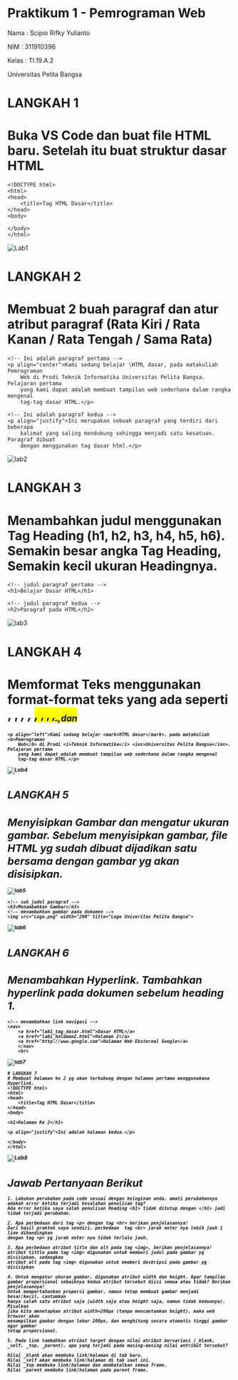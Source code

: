 # Praktikum 1 - Pemrograman Web
Nama  : Scipio Rifky Yulianto

NIM   : 311910396

Kelas : TI.19.A.2

Universitas Pelita Bangsa

# LANGKAH 1
# Buka VS Code dan buat file HTML baru. Setelah itu buat struktur dasar HTML
```
<!DOCTYPE html>
<html>
<head>
    <title>Tag HTML Dasar</title>
</head>
<body>

</body>
</html>
```
![Lab1](https://user-images.githubusercontent.com/56240851/112970340-f0bfdd00-9102-11eb-84e5-e953eb6036b1.png)

# LANGKAH 2
# Membuat 2 buah paragraf dan atur atribut paragraf (Rata Kiri / Rata Kanan / Rata Tengah / Sama Rata)
```
<!-- Ini adalah paragraf pertama -->
<p align="center">Kami sedang belajar \HTML dasar, pada matakuliah Pemrograman
    Web di Prodi Teknik Informatika Universitas Pelita Bangsa. Pelajaran pertama
    yang kami dapat adalah membuat tampilan web sederhana dalam rangka mengenal
    tag-tag dasar HTML.</p>

<!-- Ini adalah paragraf kedua -->
<p align="justify">Ini merupakan sebuah paragraf yang terdiri dari beberapa
    kalimat yang saling mendukung sehingga menjadi satu kesatuan. Paragraf dibuat
    dengan menggunakan tag dasar html.</p>
```
![lab2](https://user-images.githubusercontent.com/56240851/112970563-2c5aa700-9103-11eb-85d5-87d4392963e1.png)

# LANGKAH 3
# Menambahkan judul menggunakan Tag Heading (h1, h2, h3, h4, h5, h6). Semakin besar angka Tag Heading, Semakin kecil ukuran Headingnya.
```
<!-- judul paragraf pertama -->
<h1>Belajar Dasar HTML</h1>

<!-- judul paragraf kedua -->
<h2>Paragraf pada HTML</h2>
```
![lab3](https://user-images.githubusercontent.com/56240851/112970592-354b7880-9103-11eb-91d5-1dfab4a7aab4.png)

# LANGKAH 4
# Memformat Teks menggunakan format-format teks yang ada seperti <b>, <strong>, <i>, <em>, <mark>, <small>, <dell>, <ins>, <sub>,dan <sup>
```
<p align="left">Kami sedang belajar <mark>HTML dasar</mark>, pada matakuliah <b>Pemrograman
    Web</b> di Prodi <i>Teknik Informatika</i> <ins>Universitas Pelita Bangsa</ins>. Pelajaran pertama
    yang kami dapat adalah membuat tampilan web sederhana dalam rangka mengenal
    tag-tag dasar HTML.</p>
```
    
![Lab4](https://user-images.githubusercontent.com/56240851/112970606-38deff80-9103-11eb-8acb-7e2bd5498604.png)
    
# LANGKAH 5
# Menyisipkan Gambar dan mengatur ukuran gambar. Sebelum menyisipkan gambar, file HTML yg sudah dibuat dijadikan satu bersama dengan gambar yg akan disisipkan.
![lab5](https://user-images.githubusercontent.com/56240851/112970627-3e3c4a00-9103-11eb-95fd-1ce447c08242.png)
```
<!-- sub judul paragraf -->
<h3>Menambahkan Gambar</h3>
<!-- menambahkan gambar pada dokumen -->
<img src="Logo.png" width="200" title="Logo Univeritas Pelita Bangsa">
```
![lab6](https://user-images.githubusercontent.com/56240851/112970650-4300fe00-9103-11eb-8686-88e155a27850.png)

# LANGKAH 6
# Menambahkan Hyperlink. Tambahkan hyperlink pada dokumen sebelum heading 1.
```
<!-- menambahkan link navigasi -->
<nav>
    <a href="lab1_tag_dasar.html">Dasar HTML</a>
    <a href="lab1_halaman2.html">Halaman 2</a>
    <a href="http://www.google.com">Halaman Web Eksternal Google</a>
    </nav>
    <hr>
```
![lab7](https://user-images.githubusercontent.com/56240851/112970664-47c5b200-9103-11eb-8b61-3c418916b904.png)
```
# LANGKAH 7
# Membuat halaman ke 2 yg akan terhubung dengan halaman pertama menggunakana Hyperlink.
<!DOCTYPE html>
<html>
<head>
    <title>Tag HTML Dasar</title>
</head>
<body>

<h1>Halaman Ke 2</h1>

<p align="justify">Ini adalah halaman kedua.</p>

</body>
</html>
```

![Lab8](https://user-images.githubusercontent.com/56240851/112970672-4ac0a280-9103-11eb-95da-ee048bc4ad90.png)

# Jawab Pertanyaan Berikut
```
1. Lakukan perubahan pada code sesuai dengan keinginan anda, amati perubahannya adakah error ketika terjadi kesalahan penulisan tag?
Ada error ketika saya salah penulisan Heading <h1> tidak ditutup dengan </h1> jadi tidak terjadi perubahan.

2. Apa perbedaan dari tag <p> dengan tag <br> berikan penjelasannya!
Dari hasil praktek saya sendiri, perbedaan  tag <br> jarak enter nya lebih jauh 1 line dibandingkan
dengan tag <p> yg jarak enter nya tidak terlalu jauh.

3. Apa perbedaan atribut title dan alt pada tag <img>, berikan penjelasannya!
atribut tittle pada tag <img> digunakan untuk memberi judul pada gambar yg disisipkan, sedangkan
atribut alt pada tag <img> digunakan untuk memberi deskripsi pada gambar yg disisipkan

4. Untuk mengatur ukuran gambar, digunakan atribut width dan height. Agar tampilan gambar proporsional sebaiknya kedua atribut tersebut diisi semua atau tidak? Berikan penjelasannya!
Untuk mempertahankan proporsi gambar, namun tetap membuat gambar menjadi besar/kecil, cantumkan
hanya salah satu atribut saja (width saja atau height saja, namun tidak keduanya). Misalkan
jika kita menetapkan atribut width=200px (tanpa mencantumkan height), maka web browser akan
menampilkan gambar dengan lebar 200px, dan menghitung secara otomatis tinggi gambar agar gambar
tetap proporsional.

5. Pada link tambahkan atribut target dengan nilai atribut bervariasi (_blank, _self, _top, _parent), apa yang terjadi pada masing-masing nilai antribut tersebut?

Nilai _blank akan membuka link/halaman di tab baru.
Nilai _self akan membuka link/halaman di tab saat ini.
Nilai _top membuka link/halaman dan membatalkan semua frame.
Nilai _parent membuka link/halaman pada parent frame.
```
